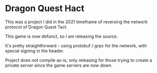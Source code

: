 # Dragon Quest Hact
This was a project I did in the 2021 timeframe of reversing the network protocol of Dragon Quest Tact.

This game is now defunct, so I am releasing the source.

It's pretty straightforward - using protobuf / grpc for the network, with special signing in the header.

Project does not compile as-is, only releasing for those trying to create a private server since the game servers are now down.
 
